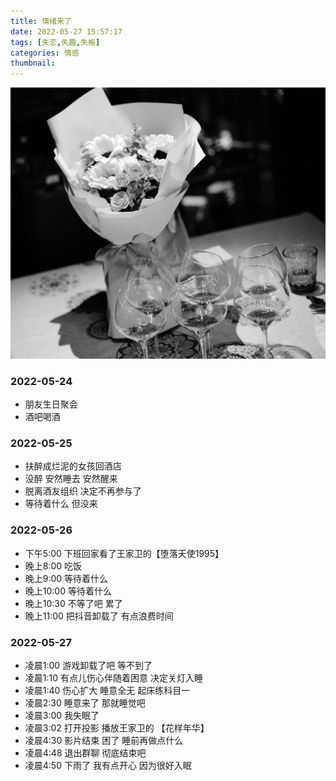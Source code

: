 ```yaml
---
title: 情绪来了
date: 2022-05-27 15:57:17
tags: [失恋,失趣,失格]
categories: 情感
thumbnail:
---
```

![](情绪来了/DSCF0417.jpg)
<!-- more -->
### 2022-05-24
* 朋友生日聚会
* 酒吧喝酒

### 2022-05-25
* 扶醉成烂泥的女孩回酒店
* 没醉 安然睡去 安然醒来
* 脱离酒友组织 决定不再参与了
* 等待着什么 但没来

### 2022-05-26
* 下午5:00 下班回家看了王家卫的【堕落天使1995】
* 晚上8:00 吃饭
* 晚上9:00 等待着什么
* 晚上10:00 等待着什么
* 晚上10:30 不等了吧 累了
* 晚上11:00 把抖音卸载了 有点浪费时间

### 2022-05-27
* 凌晨1:00 游戏卸载了吧 等不到了
* 凌晨1:10 有点儿伤心伴随着困意 决定关灯入睡
* 凌晨1:40 伤心扩大 睡意全无 起床练科目一
* 凌晨2:30 睡意来了 那就睡觉吧
* 凌晨3:00 我失眠了
* 凌晨3:02 打开投影 播放王家卫的 【花样年华】
* 凌晨4:30 影片结束 困了 睡前再做点什么
* 凌晨4:48 退出群聊 彻底结束吧
* 凌晨4:50 下雨了 我有点开心 因为很好入眠
